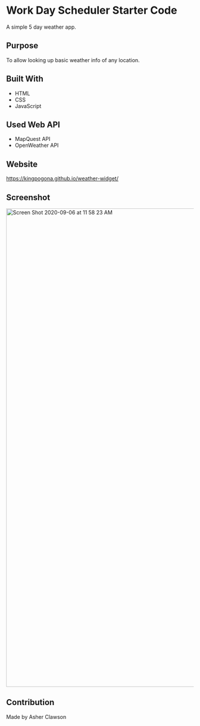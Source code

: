 # Work Day Scheduler Starter Code
A simple 5 day weather app.

## Purpose
To allow looking up basic weather info of any location.

## Built With
* HTML
* CSS
* JavaScript

## Used Web API
* MapQuest API
* OpenWeather API

## Website
https://kingpogona.github.io/weather-widget/

## Screenshot
<img width="1282" alt="Screen Shot 2020-09-06 at 11 58 23 AM" src="https://user-images.githubusercontent.com/31211822/92332323-58fd8300-f03a-11ea-9ecd-cfc6187d54aa.png">




## Contribution
Made by Asher Clawson
